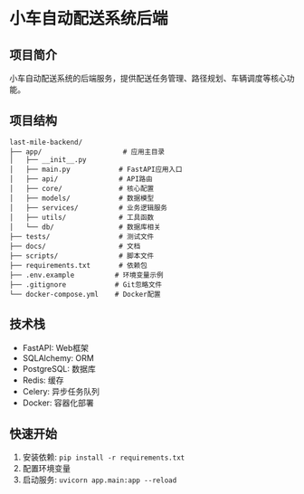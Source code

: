 # 小车自动配送系统后端

## 项目简介
小车自动配送系统的后端服务，提供配送任务管理、路径规划、车辆调度等核心功能。

## 项目结构
```
last-mile-backend/
├── app/                    # 应用主目录
│   ├── __init__.py
│   ├── main.py            # FastAPI应用入口
│   ├── api/               # API路由
│   ├── core/              # 核心配置
│   ├── models/            # 数据模型
│   ├── services/          # 业务逻辑服务
│   ├── utils/             # 工具函数
│   └── db/                # 数据库相关
├── tests/                 # 测试文件
├── docs/                  # 文档
├── scripts/               # 脚本文件
├── requirements.txt       # 依赖包
├── .env.example          # 环境变量示例
├── .gitignore            # Git忽略文件
└── docker-compose.yml    # Docker配置
```

## 技术栈
- FastAPI: Web框架
- SQLAlchemy: ORM
- PostgreSQL: 数据库
- Redis: 缓存
- Celery: 异步任务队列
- Docker: 容器化部署

## 快速开始
1. 安装依赖: `pip install -r requirements.txt`
2. 配置环境变量
3. 启动服务: `uvicorn app.main:app --reload`